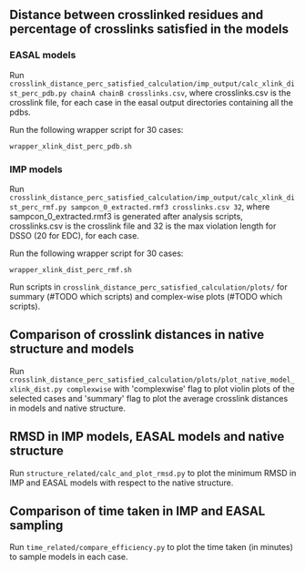## Distance between crosslinked residues and percentage of crosslinks satisfied in the models

### EASAL models
Run `crosslink_distance_perc_satisfied_calculation/imp_output/calc_xlink_dist_perc_pdb.py chainA chainB crosslinks.csv`, where crosslinks.csv is the crosslink file, for each case in the easal output directories containing all the pdbs.

Run the following wrapper script for 30 cases:
```
wrapper_xlink_dist_perc_pdb.sh  
```
### IMP models
Run `crosslink_distance_perc_satisfied_calculation/imp_output/calc_xlink_dist_perc_rmf.py sampcon_0_extracted.rmf3 crosslinks.csv 32`, where sampcon_0_extracted.rmf3 is generated after analysis scripts, crosslinks.csv is the crosslink file and 32 is the max violation length for DSSO (20 for EDC), for each case.

Run the following wrapper script for 30 cases:
```
wrapper_xlink_dist_perc_rmf.sh  
```
Run scripts in `crosslink_distance_perc_satisfied_calculation/plots/` for summary (#TODO which scripts) and complex-wise plots (#TODO which scripts).

## Comparison of crosslink distances in native structure and models

Run `crosslink_distance_perc_satisfied_calculation/plots/plot_native_model_xlink_dist.py complexwise` with 'complexwise' flag to plot violin plots of the selected cases and 'summary' flag to plot the average crosslink distances in models and native structure.

## RMSD in IMP models, EASAL models and native structure
Run `structure_related/calc_and_plot_rmsd.py` to plot the minimum RMSD in IMP and EASAL models with respect to the native structure.

## Comparison of time taken in IMP and EASAL sampling
Run `time_related/compare_efficiency.py` to plot the time taken (in minutes) to sample models in each case.
